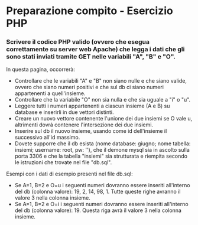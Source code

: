 # Preparazione compito - Esercizio PHP

### Scrivere il codice PHP valido (ovvero che esegua correttamente su server web Apache) che legga i dati che gli sono stati inviati tramite GET nelle variabili "A", "B" e "O".

In questa pagina, occorrerà:

- Controllare che le variabili "A" e "B" non siano nulle e che siano valide, ovvero che siano numeri positivi e che sul db ci siano numeri appartenenti a quell'insieme.
- Controllare che la variabile "O" non sia nulla e che sia uguale a "i" o "u".
- Leggere tutti i numeri appartenenti a ciascun insieme (A e B) su database e inserirli in due vettori distinti.
- Creare un nuovo vettore contenente l'unione dei due insiemi se O vale u, altrimenti dovrà contenere l'intersezione dei due insiemi.
- Inserire sul db il nuovo insieme, usando come id dell'insieme il successivo all'id massimo.
- Dovete supporre che il db esista (nome database: giugno; nome tabella: insiemi; username: root, pw: ''), che il demone mysql sia in ascolto sulla porta 3306 e che la tabella "insiemi" sia strutturata e riempita secondo le istruzioni che trovate nel file "db.sql".

Esempi con i dati di esempio presenti nel file db.sql:
- Se A=1, B=2 e O=u i seguenti numeri dovranno essere inseriti all'interno del db (colonna valore): 19, 2, 14, 98, 1. Tutte queste righe avranno il valore 3 nella colonna insieme.
- Se A=1, B=2 e O=i i seguenti numeri dovranno essere inseriti all'interno del db (colonna valore): 19. Questa riga avrà il valore 3 nella colonna insieme.

